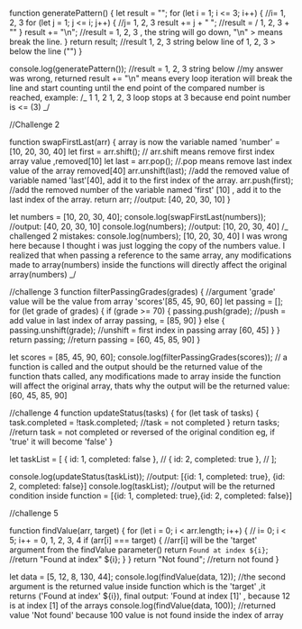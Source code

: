 function generatePattern() {
let result = "";
for (let i = 1; i <= 3; i++) {
//i= 1, 2, 3
for (let j = 1; j <= i; j++) {
//j= 1, 2, 3
result += j + " "; //result = / 1, 2, 3 + ""
}
result += "\n"; //result = 1, 2, 3 , the string will go down, "\n" > means break the line.
}
return result; //result 1, 2, 3 string below line of 1, 2, 3 > below the line ("")
}

console.log(generatePattern()); //result = 1, 2, 3 string below
//my answer was wrong, returned result += "\n" means every loop iteration will break the line and start counting until the end point of the compared number is reached, example:
/_ 1
1, 2
1, 2, 3
loop stops at 3 because end point number is <= (3) _/

//Challenge 2

function swapFirstLast(arr) { array is now the variable named 'number' = [10, 20, 30, 40]
let first = arr.shift(); // arr.shift means remove first index array value ,removed[10]
let last = arr.pop(); //.pop means remove last index value of the array removed[40]
arr.unshift(last); //add the removed value of variable named 'last'[40], add it to the first index of the array.
arr.push(first); //add the removed number of the variable named 'first' [10] , add it to the last index of the array.
return arr; //output: [40, 20, 30, 10]
}

let numbers = [10, 20, 30, 40];
console.log(swapFirstLast(numbers)); //output: [40, 20, 30, 10]
console.log(numbers); //output: [10, 20, 30, 40]
/_ challenged 2 mistakes:
console.log(numbers); [10, 20, 30, 40]
I was wrong here because I thought i was just logging the copy of the numbers value.
I realized that when passing a reference to the same array, any modifications made to array(numbers) inside
the functions will directly affect the original array(numbers)
_/

//challenge 3
function filterPassingGrades(grades) {
//argument 'grade' value will be the value from array 'scores'[85, 45, 90, 60]
let passing = [];
for (let grade of grades) {
if (grade >= 70) {
passing.push(grade); //push = add value in last index of array passing, = [85, 90]
} else {
passing.unshift(grade); //unshift = first index in passing array [60, 45]
}
}
return passing; //return passing = [60, 45, 85, 90]
}

let scores = [85, 45, 90, 60];
console.log(filterPassingGrades(scores)); // a function is called and the output should be the returned value of the function thats called, any modifications made to array inside the function will affect the original array, thats why the output will be the returned value: [60, 45, 85, 90]

//challenge 4
function updateStatus(tasks) {
for (let task of tasks) {
task.completed = !task.completed; //task = not completed
}
return tasks; //return task = not completed or reversed of the original condition eg, if 'true' it will become 'false'
}

let taskList = [
{ id: 1, completed: false }, //
{ id: 2, completed: true }, //
];

console.log(updateStatus(taskList)); //output: [{id: 1, completed: true}, {id: 2, completed: false}]
console.log(taskList); //output will be the returned condition inside function = [{id: 1, completed: true},{id: 2, completed: false}]

//challenge 5

function findValue(arr, target) {
for (let i = 0; i < arr.length; i++) {
// i= 0; i < 5; i++ = 0, 1, 2, 3, 4
if (arr[i] === target) {
//arr[i] will be the 'target' argument from the findValue parameter()
return `Found at index ${i}`; //return "Found at index" ${i};
}
}
return "Not found"; //return not found
}

let data = [5, 12, 8, 130, 44];
console.log(findValue(data, 12)); //the second argument is the returned value inside function which is the 'target' ,it returns ('Found at index' ${i}), final output: 'Found at index [1]' , because 12 is at index [1] of the arrays
console.log(findValue(data, 100)); //returned value 'Not found' because 100 value is not found inside the index of array

